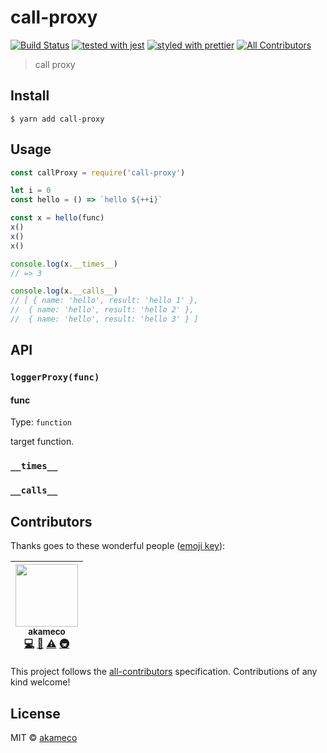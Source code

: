 # call-proxy

[![Build Status](https://travis-ci.org/akameco/call-proxy.svg?branch=master)](https://travis-ci.org/akameco/call-proxy)
[![tested with jest](https://img.shields.io/badge/tested_with-jest-99424f.svg)](https://github.com/facebook/jest)
[![styled with prettier](https://img.shields.io/badge/styled_with-prettier-ff69b4.svg)](https://github.com/prettier/prettier)
[![All Contributors](https://img.shields.io/badge/all_contributors-1-orange.svg?style=flat-square)](#contributors)

> call proxy

## Install

```
$ yarn add call-proxy
```

## Usage

```js
const callProxy = require('call-proxy')

let i = 0
const hello = () => `hello ${++i}`

const x = hello(func)
x()
x()
x()

console.log(x.__times__)
// => 3

console.log(x.__calls__)
// [ { name: 'hello', result: 'hello 1' },
//  { name: 'hello', result: 'hello 2' },
//  { name: 'hello', result: 'hello 3' } ]
```

## API

### `loggerProxy(func)`

#### func

Type: `function`

target function.

### `__times__`

### `__calls__`

## Contributors

Thanks goes to these wonderful people ([emoji key](https://github.com/kentcdodds/all-contributors#emoji-key)):

<!-- ALL-CONTRIBUTORS-LIST:START - Do not remove or modify this section -->
<!-- prettier-ignore -->
| [<img src="https://avatars2.githubusercontent.com/u/4002137?v=4" width="100px;"/><br /><sub>akameco</sub>](http://akameco.github.io)<br />[💻](https://github.com/akameco/call-proxy/commits?author=akameco "Code") [📖](https://github.com/akameco/call-proxy/commits?author=akameco "Documentation") [⚠️](https://github.com/akameco/call-proxy/commits?author=akameco "Tests") [🚇](#infra-akameco "Infrastructure (Hosting, Build-Tools, etc)") |
| :---: |

<!-- ALL-CONTRIBUTORS-LIST:END -->

This project follows the [all-contributors](https://github.com/kentcdodds/all-contributors) specification. Contributions of any kind welcome!

## License

MIT © [akameco](http://akameco.github.io)
